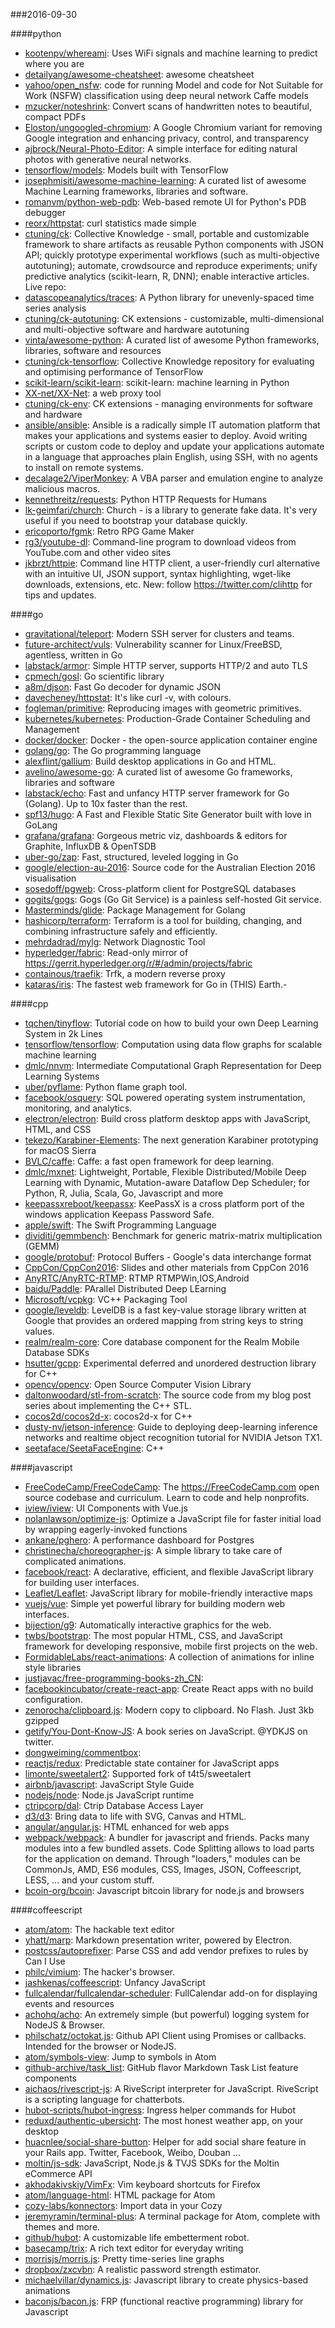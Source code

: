 ###2016-09-30

####python
* [kootenpv/whereami](https://github.com/kootenpv/whereami): Uses WiFi signals  and machine learning to predict where you are
* [detailyang/awesome-cheatsheet](https://github.com/detailyang/awesome-cheatsheet):  awesome cheatsheet
* [yahoo/open_nsfw](https://github.com/yahoo/open_nsfw): code for running Model and code for Not Suitable for Work (NSFW) classification using deep neural network Caffe models
* [mzucker/noteshrink](https://github.com/mzucker/noteshrink): Convert scans of handwritten notes to beautiful, compact PDFs
* [Eloston/ungoogled-chromium](https://github.com/Eloston/ungoogled-chromium): A Google Chromium variant for removing Google integration and enhancing privacy, control, and transparency
* [ajbrock/Neural-Photo-Editor](https://github.com/ajbrock/Neural-Photo-Editor): A simple interface for editing natural photos with generative neural networks.
* [tensorflow/models](https://github.com/tensorflow/models): Models built with TensorFlow
* [josephmisiti/awesome-machine-learning](https://github.com/josephmisiti/awesome-machine-learning): A curated list of awesome Machine Learning frameworks, libraries and software.
* [romanvm/python-web-pdb](https://github.com/romanvm/python-web-pdb): Web-based remote UI for Python's PDB debugger
* [reorx/httpstat](https://github.com/reorx/httpstat): curl statistics made simple
* [ctuning/ck](https://github.com/ctuning/ck): Collective Knowledge - small, portable and customizable framework to share artifacts as reusable Python components with JSON API; quickly prototype experimental workflows (such as multi-objective autotuning); automate, crowdsource and reproduce experiments; unify predictive analytics (scikit-learn, R, DNN); enable interactive articles. Live repo:
* [datascopeanalytics/traces](https://github.com/datascopeanalytics/traces): A Python library for unevenly-spaced time series analysis
* [ctuning/ck-autotuning](https://github.com/ctuning/ck-autotuning): CK extensions - customizable, multi-dimensional and multi-objective software and hardware autotuning
* [vinta/awesome-python](https://github.com/vinta/awesome-python): A curated list of awesome Python frameworks, libraries, software and resources
* [ctuning/ck-tensorflow](https://github.com/ctuning/ck-tensorflow): Collective Knowledge repository for evaluating and optimising performance of TensorFlow
* [scikit-learn/scikit-learn](https://github.com/scikit-learn/scikit-learn): scikit-learn: machine learning in Python
* [XX-net/XX-Net](https://github.com/XX-net/XX-Net): a web proxy tool
* [ctuning/ck-env](https://github.com/ctuning/ck-env): CK extensions - managing environments for software and hardware
* [ansible/ansible](https://github.com/ansible/ansible): Ansible is a radically simple IT automation platform that makes your applications and systems easier to deploy. Avoid writing scripts or custom code to deploy and update your applications automate in a language that approaches plain English, using SSH, with no agents to install on remote systems.
* [decalage2/ViperMonkey](https://github.com/decalage2/ViperMonkey): A VBA parser and emulation engine to analyze malicious macros.
* [kennethreitz/requests](https://github.com/kennethreitz/requests): Python HTTP Requests for Humans
* [lk-geimfari/church](https://github.com/lk-geimfari/church): Church - is a library to generate fake data. It's very useful if you need to bootstrap your database quickly.
* [ericoporto/fgmk](https://github.com/ericoporto/fgmk): Retro RPG Game Maker
* [rg3/youtube-dl](https://github.com/rg3/youtube-dl): Command-line program to download videos from YouTube.com and other video sites
* [jkbrzt/httpie](https://github.com/jkbrzt/httpie): Command line HTTP client, a user-friendly curl alternative with an intuitive UI, JSON support, syntax highlighting, wget-like downloads, extensions, etc. New: follow https://twitter.com/clihttp for tips and updates.

####go
* [gravitational/teleport](https://github.com/gravitational/teleport): Modern SSH server for clusters and teams.
* [future-architect/vuls](https://github.com/future-architect/vuls): Vulnerability scanner for Linux/FreeBSD, agentless, written in Go
* [labstack/armor](https://github.com/labstack/armor): Simple HTTP server, supports HTTP/2 and auto TLS
* [cpmech/gosl](https://github.com/cpmech/gosl): Go scientific library
* [a8m/djson](https://github.com/a8m/djson): Fast Go decoder for dynamic JSON
* [davecheney/httpstat](https://github.com/davecheney/httpstat): It's like curl -v, with colours.
* [fogleman/primitive](https://github.com/fogleman/primitive): Reproducing images with geometric primitives.
* [kubernetes/kubernetes](https://github.com/kubernetes/kubernetes): Production-Grade Container Scheduling and Management
* [docker/docker](https://github.com/docker/docker): Docker - the open-source application container engine
* [golang/go](https://github.com/golang/go): The Go programming language
* [alexflint/gallium](https://github.com/alexflint/gallium): Build desktop applications in Go and HTML.
* [avelino/awesome-go](https://github.com/avelino/awesome-go): A curated list of awesome Go frameworks, libraries and software
* [labstack/echo](https://github.com/labstack/echo): Fast and unfancy HTTP server framework for Go (Golang). Up to 10x faster than the rest.
* [spf13/hugo](https://github.com/spf13/hugo): A Fast and Flexible Static Site Generator built with love in GoLang
* [grafana/grafana](https://github.com/grafana/grafana): Gorgeous metric viz, dashboards & editors for Graphite, InfluxDB & OpenTSDB
* [uber-go/zap](https://github.com/uber-go/zap): Fast, structured, leveled logging in Go
* [google/election-au-2016](https://github.com/google/election-au-2016): Source code for the Australian Election 2016 visualisation
* [sosedoff/pgweb](https://github.com/sosedoff/pgweb): Cross-platform client for PostgreSQL databases
* [gogits/gogs](https://github.com/gogits/gogs): Gogs (Go Git Service) is a painless self-hosted Git service.
* [Masterminds/glide](https://github.com/Masterminds/glide): Package Management for Golang
* [hashicorp/terraform](https://github.com/hashicorp/terraform): Terraform is a tool for building, changing, and combining infrastructure safely and efficiently.
* [mehrdadrad/mylg](https://github.com/mehrdadrad/mylg): Network Diagnostic Tool
* [hyperledger/fabric](https://github.com/hyperledger/fabric): Read-only mirror of https://gerrit.hyperledger.org/r/#/admin/projects/fabric
* [containous/traefik](https://github.com/containous/traefik): Trfk, a modern reverse proxy
* [kataras/iris](https://github.com/kataras/iris): The fastest web framework for Go in (THIS) Earth.-

####cpp
* [tqchen/tinyflow](https://github.com/tqchen/tinyflow): Tutorial code on how to build your own Deep Learning System in 2k Lines
* [tensorflow/tensorflow](https://github.com/tensorflow/tensorflow): Computation using data flow graphs for scalable machine learning
* [dmlc/nnvm](https://github.com/dmlc/nnvm): Intermediate Computational Graph Representation for Deep Learning Systems
* [uber/pyflame](https://github.com/uber/pyflame): Python flame graph tool.
* [facebook/osquery](https://github.com/facebook/osquery): SQL powered operating system instrumentation, monitoring, and analytics.
* [electron/electron](https://github.com/electron/electron): Build cross platform desktop apps with JavaScript, HTML, and CSS
* [tekezo/Karabiner-Elements](https://github.com/tekezo/Karabiner-Elements): The next generation Karabiner prototyping for macOS Sierra
* [BVLC/caffe](https://github.com/BVLC/caffe): Caffe: a fast open framework for deep learning.
* [dmlc/mxnet](https://github.com/dmlc/mxnet): Lightweight, Portable, Flexible Distributed/Mobile Deep Learning with Dynamic, Mutation-aware Dataflow Dep Scheduler; for Python, R, Julia, Scala, Go, Javascript and more
* [keepassxreboot/keepassx](https://github.com/keepassxreboot/keepassx): KeePassX is a cross platform port of the windows application Keepass Password Safe.
* [apple/swift](https://github.com/apple/swift): The Swift Programming Language
* [dividiti/gemmbench](https://github.com/dividiti/gemmbench): Benchmark for generic matrix-matrix multiplication (GEMM)
* [google/protobuf](https://github.com/google/protobuf): Protocol Buffers - Google's data interchange format
* [CppCon/CppCon2016](https://github.com/CppCon/CppCon2016): Slides and other materials from CppCon 2016
* [AnyRTC/AnyRTC-RTMP](https://github.com/AnyRTC/AnyRTC-RTMP): RTMP RTMPWin,IOS,Android
* [baidu/Paddle](https://github.com/baidu/Paddle): PArallel Distributed Deep LEarning
* [Microsoft/vcpkg](https://github.com/Microsoft/vcpkg): VC++ Packaging Tool
* [google/leveldb](https://github.com/google/leveldb): LevelDB is a fast key-value storage library written at Google that provides an ordered mapping from string keys to string values.
* [realm/realm-core](https://github.com/realm/realm-core): Core database component for the Realm Mobile Database SDKs
* [hsutter/gcpp](https://github.com/hsutter/gcpp): Experimental deferred and unordered destruction library for C++
* [opencv/opencv](https://github.com/opencv/opencv): Open Source Computer Vision Library
* [daltonwoodard/stl-from-scratch](https://github.com/daltonwoodard/stl-from-scratch): The source code from my blog post series about implementing the C++ STL.
* [cocos2d/cocos2d-x](https://github.com/cocos2d/cocos2d-x): cocos2d-x for C++
* [dusty-nv/jetson-inference](https://github.com/dusty-nv/jetson-inference): Guide to deploying deep-learning inference networks and realtime object recognition tutorial for NVIDIA Jetson TX1.
* [seetaface/SeetaFaceEngine](https://github.com/seetaface/SeetaFaceEngine): C++

####javascript
* [FreeCodeCamp/FreeCodeCamp](https://github.com/FreeCodeCamp/FreeCodeCamp): The https://FreeCodeCamp.com open source codebase and curriculum. Learn to code and help nonprofits.
* [iview/iview](https://github.com/iview/iview): UI Components with Vue.js
* [nolanlawson/optimize-js](https://github.com/nolanlawson/optimize-js): Optimize a JavaScript file for faster initial load by wrapping eagerly-invoked functions
* [ankane/pghero](https://github.com/ankane/pghero): A performance dashboard for Postgres
* [christinecha/choreographer-js](https://github.com/christinecha/choreographer-js): A simple library to take care of complicated animations.
* [facebook/react](https://github.com/facebook/react): A declarative, efficient, and flexible JavaScript library for building user interfaces.
* [Leaflet/Leaflet](https://github.com/Leaflet/Leaflet):  JavaScript library for mobile-friendly interactive maps
* [vuejs/vue](https://github.com/vuejs/vue): Simple yet powerful library for building modern web interfaces.
* [bijection/g9](https://github.com/bijection/g9): Automatically interactive graphics for the web. 
* [twbs/bootstrap](https://github.com/twbs/bootstrap): The most popular HTML, CSS, and JavaScript framework for developing responsive, mobile first projects on the web.
* [FormidableLabs/react-animations](https://github.com/FormidableLabs/react-animations): A collection of animations for inline style libraries
* [justjavac/free-programming-books-zh_CN](https://github.com/justjavac/free-programming-books-zh_CN):  
* [facebookincubator/create-react-app](https://github.com/facebookincubator/create-react-app): Create React apps with no build configuration.
* [zenorocha/clipboard.js](https://github.com/zenorocha/clipboard.js):  Modern copy to clipboard. No Flash. Just 3kb gzipped 
* [getify/You-Dont-Know-JS](https://github.com/getify/You-Dont-Know-JS): A book series on JavaScript. @YDKJS on twitter.
* [dongweiming/commentbox](https://github.com/dongweiming/commentbox): 
* [reactjs/redux](https://github.com/reactjs/redux): Predictable state container for JavaScript apps
* [limonte/sweetalert2](https://github.com/limonte/sweetalert2): Supported fork of t4t5/sweetalert
* [airbnb/javascript](https://github.com/airbnb/javascript): JavaScript Style Guide
* [nodejs/node](https://github.com/nodejs/node): Node.js JavaScript runtime 
* [ctripcorp/dal](https://github.com/ctripcorp/dal): Ctrip Database Access Layer
* [d3/d3](https://github.com/d3/d3): Bring data to life with SVG, Canvas and HTML. 
* [angular/angular.js](https://github.com/angular/angular.js): HTML enhanced for web apps
* [webpack/webpack](https://github.com/webpack/webpack): A bundler for javascript and friends. Packs many modules into a few bundled assets. Code Splitting allows to load parts for the application on demand. Through "loaders," modules can be CommonJs, AMD, ES6 modules, CSS, Images, JSON, Coffeescript, LESS, ... and your custom stuff.
* [bcoin-org/bcoin](https://github.com/bcoin-org/bcoin): Javascript bitcoin library for node.js and browsers

####coffeescript
* [atom/atom](https://github.com/atom/atom): The hackable text editor
* [yhatt/marp](https://github.com/yhatt/marp): Markdown presentation writer, powered by Electron.
* [postcss/autoprefixer](https://github.com/postcss/autoprefixer): Parse CSS and add vendor prefixes to rules by Can I Use
* [philc/vimium](https://github.com/philc/vimium): The hacker's browser.
* [jashkenas/coffeescript](https://github.com/jashkenas/coffeescript): Unfancy JavaScript
* [fullcalendar/fullcalendar-scheduler](https://github.com/fullcalendar/fullcalendar-scheduler): FullCalendar add-on for displaying events and resources
* [achohq/acho](https://github.com/achohq/acho): An extremely simple (but powerful) logging system for NodeJS & Browser.
* [philschatz/octokat.js](https://github.com/philschatz/octokat.js): Github API Client using Promises or callbacks. Intended for the browser or NodeJS.
* [atom/symbols-view](https://github.com/atom/symbols-view): Jump to symbols in Atom
* [github-archive/task_list](https://github.com/github-archive/task_list): GitHub flavor Markdown Task List feature components
* [aichaos/rivescript-js](https://github.com/aichaos/rivescript-js): A RiveScript interpreter for JavaScript. RiveScript is a scripting language for chatterbots.
* [hubot-scripts/hubot-ingress](https://github.com/hubot-scripts/hubot-ingress): Ingress helper commands for Hubot
* [reduxd/authentic-ubersicht](https://github.com/reduxd/authentic-ubersicht): The most honest weather app, on your desktop
* [huacnlee/social-share-button](https://github.com/huacnlee/social-share-button): Helper for add social share feature in your Rails app. Twitter, Facebook, Weibo, Douban ...
* [moltin/js-sdk](https://github.com/moltin/js-sdk): JavaScript, Node.js & TVJS SDKs for the Moltin eCommerce API
* [akhodakivskiy/VimFx](https://github.com/akhodakivskiy/VimFx): Vim keyboard shortcuts for Firefox
* [atom/language-html](https://github.com/atom/language-html): HTML package for Atom
* [cozy-labs/konnectors](https://github.com/cozy-labs/konnectors): Import data in your Cozy
* [jeremyramin/terminal-plus](https://github.com/jeremyramin/terminal-plus): A terminal package for Atom, complete with themes and more.
* [github/hubot](https://github.com/github/hubot): A customizable life embetterment robot.
* [basecamp/trix](https://github.com/basecamp/trix): A rich text editor for everyday writing
* [morrisjs/morris.js](https://github.com/morrisjs/morris.js): Pretty time-series line graphs
* [dropbox/zxcvbn](https://github.com/dropbox/zxcvbn): A realistic password strength estimator.
* [michaelvillar/dynamics.js](https://github.com/michaelvillar/dynamics.js): Javascript library to create physics-based animations
* [baconjs/bacon.js](https://github.com/baconjs/bacon.js): FRP (functional reactive programming) library for Javascript
